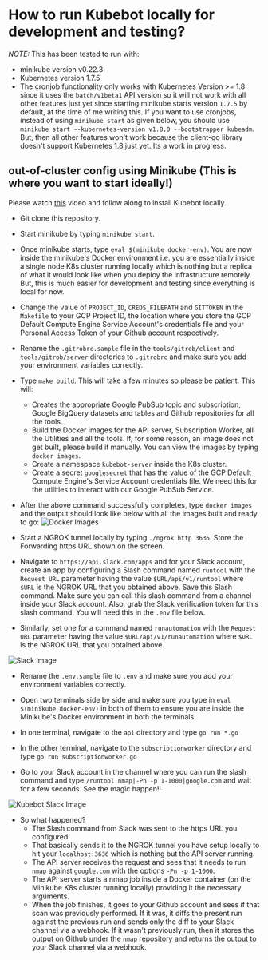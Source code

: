 # How to run Kubebot locally for development and testing?


*NOTE:*
This has been tested to run with:
* minikube version v0.22.3
* Kubernetes version 1.7.5
* The cronjob functionality only works with Kubernetes Version >= 1.8 since it uses the `batch/v1beta1` API version so it will not work with all other features just yet since starting minikube starts version `1.7.5` by default, at the time of me writing this. If you want to use cronjobs, instead of using `minikube start` as given below, you should use `minikube start --kubernetes-version v1.8.0 --bootstrapper kubeadm`. But, then all other features won't work because the client-go library doesn't support Kubernetes 1.8 just yet. Its a work in progress. 

## out-of-cluster config using Minikube (This is where you want to start ideally!)
Please watch [this](https://youtu.be/-ApGLGOV0vc) video and follow along to install Kubebot locally.

* Git clone this repository.

* Start minikube by typing `minikube start`. 

* Once minikube starts, type `eval $(minikube docker-env)`. You are now inside the minikube's Docker environment i.e. you are essentially inside a single node K8s cluster running locally which is nothing but a replica of what it would look like when you deploy the infrastructure remotely. But, this is much easier for development and testing since everything is local for now.

* Change the value of `PROJECT_ID`, `CREDS_FILEPATH` and `GITTOKEN` in the `Makefile` to your GCP Project ID, the location where you store the GCP Default Compute Engine Service Account's credentials file and your Personal Access Token of your Github account respectively.

* Rename the `.gitrobrc.sample` file in the `tools/gitrob/client` and `tools/gitrob/server` directories to `.gitrobrc` and make sure you add your environment variables correctly.

* Type `make build`. This will take a few minutes so please be patient. This will:
    * Creates the appropriate Google PubSub topic and subscription, Google BigQuery datasets and tables and Github repositories for all the tools.
    * Build the Docker images for the API server, Subscription Worker, all the Utilities and all the tools. If, for some reason, an image does not get built, please build it manually. You can view the images by typing `docker images`.
    * Create a namespace `kubebot-server` inside the K8s cluster.
    * Create a secret `googlesecret` that has the value of the GCP Default Compute Engine's Service Account credentials file. We need this for the utilities to interact with our Google PubSub Service.

* After the above command successfully completes, type `docker images` and the output should look like below with all the images built and ready to go:
![Docker Images](/imgs/docker_images.png)

* Start a NGROK tunnel locally by typing `./ngrok http 3636`. Store the Forwarding https URL shown on the screen.

* Navigate to `https://api.slack.com/apps` and for your Slack account, create an app by configuring a Slash command named `runtool` with the `Request URL` parameter having the value `$URL/api/v1/runtool` where `$URL` is the NGROK URL that you obtained above. Save this Slash command. Make sure you can call this slash command from a channel inside your Slack account. Also, grab the Slack verification token for this slash command. You will need this in the `.env` file below.

* Similarly, set one for a command named `runautomation` with the `Request URL` parameter having the value `$URL/api/v1/runautomation` where `$URL` is the NGROK URL that you obtained above.

![Slack Image](/imgs/slack.png)

* Rename the `.env.sample` file to `.env` and make sure you add your environment variables correctly.

* Open two terminals side by side and make sure you type in `eval $(minikube docker-env)` in both of them to ensure you are inside the Minikube's Docker environment in both the terminals.

* In one terminal, navigate to the `api` directory and type `go run *.go`

* In the other terminal, navigate to the `subscriptionworker` directory and type `go run subscriptionworker.go`

* Go to your Slack account in the channel where you can run the slash command and type `/runtool nmap|-Pn -p 1-1000|google.com` and wait for a few seconds. See the magic happen!!

![Kubebot Slack Image](/imgs/kubebot_slack.png)

* So what happened?
    * The Slash command from Slack was sent to the https URL you configured.
    * That basically sends it to the NGROK tunnel you have setup locally to hit your `localhost:3636` which is nothing but the API server running.
    * The API server receives the request and sees that it needs to run `nmap` against `google.com` with the options `-Pn -p 1-1000`.
    * The API server starts a nmap job inside a Docker container (on the Minikube K8s cluster running locally) providing it the necessary arguments.
    * When the job finishes, it goes to your Github account and sees if that scan was previously performed. If it was, it diffs the present run against the previous run and sends only the diff to your Slack channel via a webhook. If it wasn't previously run, then it stores the output on Github under the `nmap` repository and returns the output to your Slack channel via a webhook.
